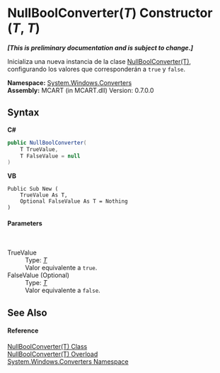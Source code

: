# NullBoolConverter(*T*) Constructor (*T*, *T*)
 _**\[This is preliminary documentation and is subject to change.\]**_

Inicializa una nueva instancia de la clase <a href="976554e1-510e-962b-2a5a-c0ee75be9766">NullBoolConverter(T)</a>, configurando los valores que corresponderán a `true` y `false`.

**Namespace:**&nbsp;<a href="209509be-498c-78bd-c9c1-8c3bc31f7d1f">System.Windows.Converters</a><br />**Assembly:**&nbsp;MCART (in MCART.dll) Version: 0.7.0.0

## Syntax

**C#**<br />
``` C#
public NullBoolConverter(
	T TrueValue,
	T FalseValue = null
)
```

**VB**<br />
``` VB
Public Sub New ( 
	TrueValue As T,
	Optional FalseValue As T = Nothing
)
```


#### Parameters
&nbsp;<dl><dt>TrueValue</dt><dd>Type: <a href="976554e1-510e-962b-2a5a-c0ee75be9766">*T*</a><br />Valor equivalente a `true`.</dd><dt>FalseValue (Optional)</dt><dd>Type: <a href="976554e1-510e-962b-2a5a-c0ee75be9766">*T*</a><br />Valor equivalente a `false`.</dd></dl>

## See Also


#### Reference
<a href="976554e1-510e-962b-2a5a-c0ee75be9766">NullBoolConverter(T) Class</a><br /><a href="a81214fd-85c0-a9a5-913d-22d5ef7f6e9f">NullBoolConverter(T) Overload</a><br /><a href="209509be-498c-78bd-c9c1-8c3bc31f7d1f">System.Windows.Converters Namespace</a><br />